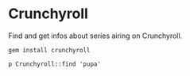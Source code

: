 Crunchyroll
===========

Find and get infos about series airing on Crunchyroll.


`gem install crunchyroll`

`p Crunchyroll::find 'pupa'`